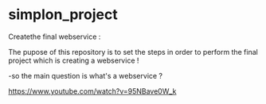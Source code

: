 # simplon_project
Createthe final webservice :

The pupose of this repository is to set the steps in order to perform the final project which is creating a webservice !

-so the main question is what's a webservice ?

https://www.youtube.com/watch?v=95NBave0W_k
